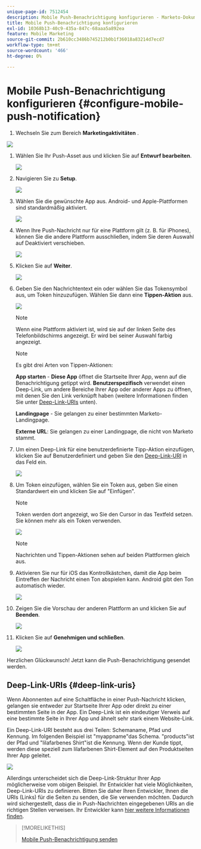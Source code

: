 ```yaml
---
unique-page-id: 7512454
description: Mobile Push-Benachrichtigung konfigurieren - Marketo-Dokumente - Produktdokumentation
title: Mobile Push-Benachrichtigung konfigurieren
exl-id: 10368b13-40c9-435a-847c-68aaa5a892ea
feature: Mobile Marketing
source-git-commit: 2b610cc3486b745212b0b1f36018a83214d7ecd7
workflow-type: tm+mt
source-wordcount: '466'
ht-degree: 0%

---
```


# Mobile Push-Benachrichtigung konfigurieren {#configure-mobile-push-notification}

1. Wechseln Sie zum Bereich **Marketingaktivitäten** .

![](assets/2fbf1ab6-2247-40c8-980d-be56b9d94890.png)

1. Wählen Sie Ihr Push-Asset aus und klicken Sie auf **Entwurf bearbeiten**.

   ![](assets/image2016-8-23-16-3a49-3a48.png)

1. Navigieren Sie zu **Setup**.

   ![](assets/image2016-8-23-16-3a51-3a56.png)

1. Wählen Sie die gewünschte App aus. Android- und Apple-Plattformen sind standardmäßig aktiviert.

   ![](assets/image2016-8-23-16-3a53-3a33.png)

1. Wenn Ihre Push-Nachricht nur für eine Plattform gilt (z. B. für iPhones), können Sie die andere Plattform ausschließen, indem Sie deren Auswahl auf Deaktiviert verschieben.

   ![](assets/image2016-8-23-16-3a41-3a48.png)

1. Klicken Sie auf **Weiter**.

   ![](assets/image2016-8-23-16-3a43-3a28.png)

1. Geben Sie den Nachrichtentext ein oder wählen Sie das Tokensymbol aus, um Token hinzuzufügen. Wählen Sie dann eine **Tippen-Aktion** aus.

   ![](assets/image2015-9-14-16-3a7-3a43.png)

   >[!NOTE]
   >
   >Wenn eine Plattform aktiviert ist, wird sie auf der linken Seite des Telefonbildschirms angezeigt. Er wird bei seiner Auswahl farbig angezeigt.

   >[!NOTE]
   >
   >Es gibt drei Arten von Tippen-Aktionen:
   >
   >**App starten** - **Diese App** öffnet die Startseite Ihrer App, wenn auf die Benachrichtigung getippt wird. **Benutzerspezifisch** verwendet einen Deep-Link, um andere Bereiche Ihrer App oder anderer Apps zu öffnen, mit denen Sie den Link verknüpft haben (weitere Informationen finden Sie unter [Deep-Link-URIs](#Deeplink) unten).
   >
   >**Landingpage** - Sie gelangen zu einer bestimmten Marketo-Landingpage.
   >
   >**Externe URL**: Sie gelangen zu einer Landingpage, die nicht von Marketo stammt.

1. Um einen Deep-Link für eine benutzerdefinierte Tipp-Aktion einzufügen, klicken Sie auf Benutzerdefiniert und geben Sie den [Deep-Link-URI](#Deeplink) in das Feld ein.

   ![](assets/image2016-7-28-16-3a19-3a13.png)

1. Um Token einzufügen, wählen Sie ein Token aus, geben Sie einen Standardwert ein und klicken Sie auf &quot;Einfügen&quot;.

   >[!NOTE]
   >
   >Token werden dort angezeigt, wo Sie den Cursor in das Textfeld setzen. Sie können mehr als ein Token verwenden.

   ![](assets/image2015-8-10-14-3a48-3a52.png)

   >[!NOTE]
   >
   >Nachrichten und Tippen-Aktionen sehen auf beiden Plattformen gleich aus.

1. Aktivieren Sie nur für iOS das Kontrollkästchen, damit die App beim Eintreffen der Nachricht einen Ton abspielen kann. Android gibt den Ton automatisch wieder.

   ![](assets/ios-tap-and-notification-hand.png)

1. Zeigen Sie die Vorschau der anderen Plattform an und klicken Sie auf **Beenden**.

   ![](assets/image2015-9-14-16-3a12-3a34.png)

1. Klicken Sie auf **Genehmigen und schließen**.

   ![](assets/323dda12-0543-4558-8562-563eed5fa0e0.png)

Herzlichen Glückwunsch! Jetzt kann die Push-Benachrichtigung gesendet werden.

## Deep-Link-URIs {#deep-link-uris}

Wenn Abonnenten auf eine Schaltfläche in einer Push-Nachricht klicken, gelangen sie entweder zur Startseite Ihrer App oder direkt zu einer bestimmten Seite in der App. Ein Deep-Link ist ein eindeutiger Verweis auf eine bestimmte Seite in Ihrer App und ähnelt sehr stark einem Website-Link.

Ein Deep-Link-URI besteht aus drei Teilen: Schemaname, Pfad und Kennung. Im folgenden Beispiel ist &quot;myappname&quot;das Schema. &quot;products&quot;ist der Pfad und &quot;lilafarbenes Shirt&quot;ist die Kennung. Wenn der Kunde tippt, werden diese speziell zum lilafarbenen Shirt-Element auf den Produktseiten Ihrer App geleitet.

![](assets/image2016-7-29-12-3a49-3a1.png)

Allerdings unterscheidet sich die Deep-Link-Struktur Ihrer App möglicherweise vom obigen Beispiel. Ihr Entwickler hat viele Möglichkeiten, Deep-Link-URIs zu definieren. Bitten Sie daher Ihren Entwickler, Ihnen die URIs (Links) für die Seiten zu senden, die Sie verwenden möchten. Dadurch wird sichergestellt, dass die in Push-Nachrichten eingegebenen URIs an die richtigen Stellen verweisen. Ihr Entwickler kann [hier weitere Informationen finden](https://experienceleague.adobe.com/en/docs/marketo-developer/marketo/mobile/enabling-deep-links-in-your-app).

>[!MORELIKETHIS]
>
>[Mobile Push-Benachrichtigung senden](/help/marketo/product-docs/mobile-marketing/push-notifications/send-a-mobile-push-notification.md)
